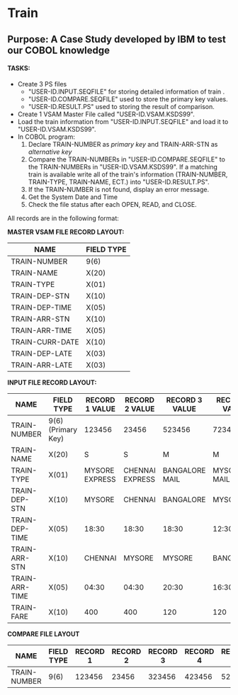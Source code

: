 # Train
## Purpose: A Case Study developed by IBM to test our COBOL knowledge
#### TASKS: ####
* Create 3 PS files
  * "USER-ID.INPUT.SEQFILE" for storing detailed information of train .
  * "USER-ID.COMPARE.SEQFILE" used to store the primary key values.
  * "USER-ID.RESULT.PS" used to storing the result of comparison.
* Create 1 VSAM Master File called "USER-ID.VSAM.KSDS99".
* Load the train information from "USER-ID.INPUT.SEQFILE" and load it to "USER-ID.VSAM.KSDS99". 
* In COBOL program:
  1. Declare TRAIN-NUMBER as *primary key* and TRAIN-ARR-STN as *alternative key*
  2. Compare the TRAIN-NUMBERs in "USER-ID.COMPARE.SEQFILE" to the TRAIN-NUMBERs in "USER-ID.VSAM.KSDS99". If a matching train is available write all of the train's information (TRAIN-NUMBER, TRAIN-TYPE, TRAIN-NAME, ECT.) into "USER-ID.RESULT.PS".
  3. If the TRAIN-NUMBER is not found, display an error message.
  4. Get the System Date and Time
  5. Check the file status after each OPEN, READ, and CLOSE.
  
All records are in the following format:

**MASTER VSAM FILE RECORD LAYOUT:**

NAME           | FIELD TYPE
---------------|--------------
TRAIN-NUMBER   | 9(6)
TRAIN-NAME     | X(20)
TRAIN-TYPE     | X(01)
TRAIN-DEP-STN  | X(10)
TRAIN-DEP-TIME | X(05)
TRAIN-ARR-STN  | X(10)
TRAIN-ARR-TIME | X(05)
TRAIN-CURR-DATE| X(10)
TRAIN-DEP-LATE | X(03)
TRAIN-ARR-LATE | X(03)


**INPUT FILE RECORD LAYOUT:**

NAME           | FIELD TYPE          | RECORD 1 VALUE | RECORD 2 VALUE  | RECORD 3 VALUE | RECORD 4 VALUE
---------------|---------------------|----------------|-----------------|----------------|----------------
TRAIN-NUMBER   | 9(6) (Primary Key)  | 123456         | 23456           | 523456         | 723456
TRAIN-NAME     | X(20)               | S              | S               | M              | M
TRAIN-TYPE     | X(01)               | MYSORE EXPRESS | CHENNAI EXPRESS | BANGALORE MAIL | MYSORE MAIL
TRAIN-DEP-STN  | X(10)               | MYSORE         | CHENNAI         | BANGALORE      | MYSORE
TRAIN-DEP-TIME | X(05)               | 18:30          | 18:30           | 18:30          | 12:30
TRAIN-ARR-STN  | X(10)               | CHENNAI        | MYSORE          | MYSORE         | BANGALORE
TRAIN-ARR-TIME | X(05)               | 04:30          | 04:30           | 20:30          | 16:30
TRAIN-FARE     | X(10)               | 400            | 400             | 120            | 120


**COMPARE FILE LAYOUT**

NAME         | FIELD TYPE | RECORD 1 | RECORD 2 | RECORD 3 | RECORD 4 | RECORD 5 | RECORD 6 | RECORD 7
-------------|------------|----------|----------|----------|----------|----------|----------|----------
TRAIN-NUMBER | 9(6)       | 123456   | 23456    | 323456   | 423456   | 523456   | 623456   | 523456
